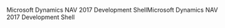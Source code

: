 <span data-ttu-id="fd261-101">Microsoft Dynamics NAV 2017 Development Shell</span><span class="sxs-lookup"><span data-stu-id="fd261-101">Microsoft Dynamics NAV 2017 Development Shell</span></span>
